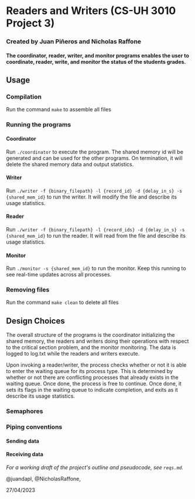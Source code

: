 # Readers and Writers (CS-UH 3010 Project 3)
### Created by Juan Piñeros and Nicholas Raffone

#### The coordinator, reader, writer, and monitor programs enables the user to coordinate, reader, write, and monitor the status of the students grades.

## Usage

### Compilation
Run the command `make` to assemble all files

### Running the programs

#### Coordinator
Run `./coordinator` to execute the program. The shared memory id will be generated and can be used for the other programs. On termination, it will delete the shared memory data and output statistics.

#### Writer
Run `./writer -f {binary_filepath} -l {record_id} -d {delay_in_s} -s {shared_mem_id}` to run the writer. It will modify the file and describe its usage statistics.

#### Reader
Run `./writer -f {binary_filepath} -l {record_ids} -d {delay_in_s} -s {shared_mem_id}` to run the reader. It will read from the file and describe its usage statistics.

#### Monitor
Run `./monitor -s {shared_mem_id}` to run the monitor. Keep this running to see real-time updates across all processes.

### Removing files
Run the command `make clean` to delete all files

## Design Choices

The overall structure of the programs is the coordinator initializing the shared memory, the readers and writers doing their operations with respect to the critical section problem, and the monitor monitoring. The data is logged to log.txt while the readers and writers execute.

Upon invoking a reader/writer, the process checks whether or not it is able to enter the waiting queue for its process type. This is determined by whether or not there are conflicting processes that already exists in the waiting queue. Once done, the process is free to continue. Once done, it sets its flags in the waiting queue to indicate completion, and exits as it describe its usage statistics.

### Semaphores


### Piping conventions

#### Sending data

#### Receiving data


*For a working draft of the project's outline and pseudocode, see `reqs.md`.*

@juandapl, @NicholasRaffone, 

27/04/2023
